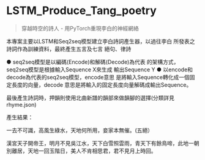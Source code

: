 # LSTM_Produce_Tang_poetry

>  穿越時空的詩人 - 用PyTorch重現李白的神經網絡

本專案主要以LSTM和Seq2seq模型建立李白詩詞產生器，以過往李白 所發表之詩詞作為訓練資料，最終產生五言及七言 絕句、律詩

● seq2seq模型是以編碼(Encode)和解碼(Decode)為代表 的架構方式，seq2seq模型是根據輸入Sequence X來生成 輸出Sequence Y
● 以encode和decode為代表的seq2seq模型，encode意思 是將輸入Sequence轉化成一個固定長度的向量，decode 意思是將輸入的固定長度向量解碼成輸出Sequence。

最後產生詩詞時，押韻則使用北曲新譜的韻部來做韻腳的選擇(分類詳見rhyme.json) 

產生結果：

一去不可識，高風生綠水，天地何所用，妾家本無催。(五絕）

漢宮天子開帝王，明月不見吳江水，天下白雪照雲雨，青天下有餘鳥啼，此地一朝別離居，天地一回玉階日，美人不肯相思君，君不見月上時回。

